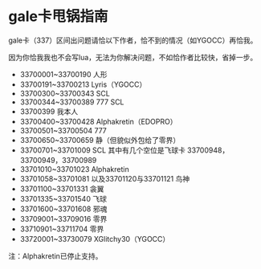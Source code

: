 # gale卡甩锅指南

gale卡（337）区间出问题请恰以下作者，恰不到的情况（如YGOCC）再恰我。

因为你恰我我也不会写lua，无法为你解决问题，不如恰作者比较快，省掉一步。

- 33700001~33700190 人形
- 33700191~33700213 Lyris（YGOCC）
- 33700300~33700343 SCL
- 33700344~33700389 777 SCL
- 33700399 我本人
- 33700400~33700428 Alphakretin（EDOPRO）
- 33700501~33700504 777
- 33700650~33700659 静（但貌似外包给了零界）
- 33700701~33701009 SCL 其中有几个空位是飞球卡 33700948，33700949，33700989
- 33701010~33701023 Alphakretin
- 33701058~33701081 以及33701120与33701121 鸟神
- 33701100~33701331 衾翼
- 33701335~33701540 飞球
- 33701600~33701608 邪魂
- 33709001~33709016 零界
- 33710901~33711704 零界
- 33720001~33730079 XGlitchy30（YGOCC）

注：Alphakretin已停止支持。